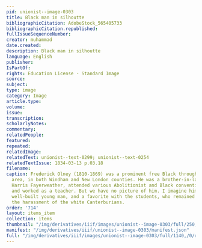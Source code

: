 ```yaml
---
pid: unionist--image-0303
title: Black man in silhoutte
bibliographicCitation: AdobeStock_565405733
bibliographicCitation.republished: 
fullIssueSequenceNumber: 
creator: muhammad
date.created: 
description: Black man in silhoutte
language: English
publisher: 
IsPartOf: 
rights: Education License - Standard Image
source: 
subject: 
type: image
category: Image
article.type: 
volume: 
issue: 
transcription: 
scholarlyNotes: 
commentary: 
relatedPeople: 
featured: 
repeated: 
relatedImage: 
relatedText: unionist--text-0299; unionist--text-0254
relatedTextIssue: 1834-03-13 p.03.18
filename: 
caption: Frederick Olney (1810-1869) was a prominent free Black throughout the Antebellum
  area, in both Windham and New London counties. He was a brother-in-law to Sarah
  Harris Fayerweather, attended various Abolitionist and Black convention meetings,
  and worked as a teacher. But we have no picture of him. I imagine him as a tall,
  well-built young man, and a favorite with the students, who remained proud despite
  the harassment of the white Canterburians.
order: '714'
layout: items_item
collection: items
thumbnail: "/img/derivatives/iiif/images/unionist--image-0303/full/250,/0/default.jpg"
manifest: "/img/derivatives/iiif/unionist--image-0303/manifest.json"
full: "/img/derivatives/iiif/images/unionist--image-0303/full/1140,/0/default.jpg"
---
```

